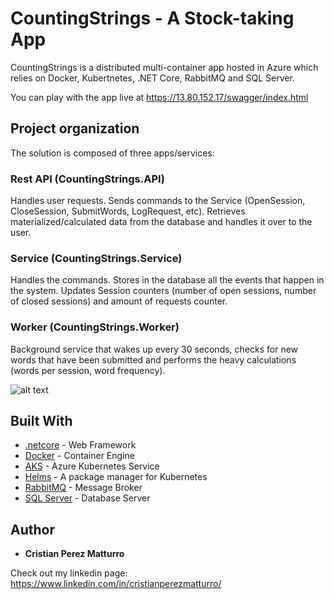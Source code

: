 # CountingStrings - A Stock-taking App

CountingStrings is a distributed multi-container app hosted in Azure which relies on Docker, Kubertnetes,
.NET Core, RabbitMQ and SQL Server.

You can play with the app live at https://13.80.152.17/swagger/index.html

## Project organization

The solution is composed of three apps/services:

### Rest API (CountingStrings.API)
Handles user requests. Sends commands to the Service (OpenSession, CloseSession, SubmitWords, LogRequest, etc).
Retrieves materialized/calculated data from the database and handles it over to the user.

### Service (CountingStrings.Service)
Handles the commands. Stores in the database all the events that happen in the system. Updates Session counters (number of open sessions, number of closed sessions) and amount of requests counter.

### Worker (CountingStrings.Worker)
Background service that wakes up every 30 seconds, checks for new words that have been submitted and performs the heavy calculations (words per session, word frequency).

![alt text](https://i.imgur.com/mXMvWJr.png)

## Built With

* [.netcore](https://dotnet.github.io/) - Web Framework
* [Docker](https://www.docker.com/) - Container Engine
* [AKS](https://azure.microsoft.com/en-us/services/kubernetes-service/) - Azure Kubernetes Service
* [Helms](https://helm.sh/) - A package manager for Kubernetes
* [RabbitMQ](https://www.rabbitmq.com/) - Message Broker
* [SQL Server](https://www.microsoft.com/en-us/sql-server/sql-server-2017) - Database Server

## Author

* **Cristian Perez Matturro** 

Check out my linkedin page: https://www.linkedin.com/in/cristianperezmatturro/
